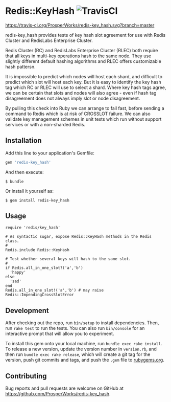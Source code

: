 # Redis::KeyHash ![TravisCI](https://travis-ci.org/ProsperWorks/redis-key_hash.svg?branch=master)

https://travis-ci.org/ProsperWorks/redis-key_hash.svg?branch=master

redis-key_hash provides tests of key hash slot agreement for use with
Redis Cluster and RedisLabs Enterprise Cluster.

Redis Cluster (RC) and RedisLabs Enterprise Cluster (RLEC) both
require that all keys in multi-key operations hash to the same node.
They use slightly different default hashing algorithms and RLEC offers
customizable hash pattersn.

It is impossible to predict which nodes will host each shard, and
difficult to predict which slot will host each key.  But it is easy to
identify the key hash tag which RC or RLEC will use to select a shard.
Where key hash tags agree, we can be certain that slots and nodes will
also agree - even if hash tag disagreement does not always imply slot
or node disagreement.

By pulling this check into Ruby we can arrange to fail fast, before
sending a command to Redis which is at risk of CROSSLOT failure.  We
can also validate key management schemes in unit tests which run
without support services or with a non-sharded Redis.

## Installation

Add this line to your application's Gemfile:

```ruby
gem 'redis-key_hash'
```

And then execute:

    $ bundle

Or install it yourself as:

    $ gem install redis-key_hash

## Usage

    require 'redis/key_hash'
    
    # As syntactic sugar, expose Redis::KeyHash methods in the Redis class.
    #
    Redis.include Redis::KeyHash
    
    # Test whether several keys will hash to the same slot.
    #
    if Redis.all_in_one_slot?('a','b')
      'happy'
    else
      'sad'
    end
    Redis.all_in_one_slot!('a','b') # may raise Redis::ImpendingCrossSlotError

## Development

After checking out the repo, run `bin/setup` to install
dependencies. Then, run `rake test` to run the tests. You can also run
`bin/console` for an interactive prompt that will allow you to
experiment.

To install this gem onto your local machine, run `bundle exec rake
install`. To release a new version, update the version number in
`version.rb`, and then run `bundle exec rake release`, which will
create a git tag for the version, push git commits and tags, and push
the `.gem` file to [rubygems.org](https://rubygems.org).

## Contributing

Bug reports and pull requests are welcome on GitHub at
https://github.com/ProsperWorks/redis-key_hash.

